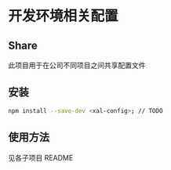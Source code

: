 # 开发环境相关配置

## Share

此项目用于在公司不同项目之间共享配置文件

## 安装

```bash
npm install --save-dev <xal-config>; // TODO
```

## 使用方法

见各子项目 README
